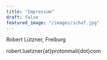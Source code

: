 ```yaml
---
title: "Impressum"
draft: false
featured_image: "/images/schaf.jpg"
---
```


Robert Lützner, Freiburg

robert.luetzner{at}protonmail{dot}com

